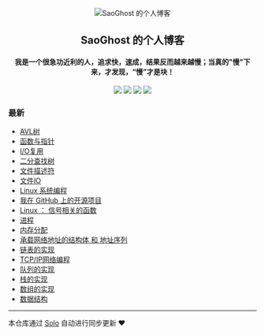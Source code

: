 <p align="center"><img alt="SaoGhost 的个人博客" src="https://img.hacpai.com/file/2019/10/gentleman-cc9d4afa.png"></p><h2 align="center">
SaoGhost 的个人博客
</h2>

<h4 align="center">我是一个很急功近利的人，追求快，速成，结果反而越来越慢；当真的"慢"下来，才发现，“慢”才是块！</h4>
<p align="center"><a title="SaoGhost 的个人博客" target="_blank" href="https://github.com/SaoGhost/solo-blog"><img src="https://img.shields.io/github/last-commit/SaoGhost/solo-blog.svg?style=flat-square&color=FF9900"></a>
<a title="GitHub repo size in bytes" target="_blank" href="https://github.com/SaoGhost/solo-blog"><img src="https://img.shields.io/github/repo-size/SaoGhost/solo-blog.svg?style=flat-square"></a>
<a title="Solo Version" target="_blank" href="https://github.com/b3log/solo/releases"><img src="https://img.shields.io/badge/solo-3.6.5-f1e05a.svg?style=flat-square&color=blueviolet"></a>
<a title="Hits" target="_blank" href="https://github.com/b3log/hits"><img src="https://hits.b3log.org/SaoGhost/solo-blog.svg"></a></p>

### 最新

* [AVL树](https://yanjj98.cn/articles/2019/10/25/1572004469218.html)
* [函数与指针 ](https://yanjj98.cn/articles/2019/10/21/1571662279084.html)
* [I/O复用](https://yanjj98.cn/articles/2019/10/18/1571403097650.html)
* [二分查找树](https://yanjj98.cn/articles/2019/10/17/1571303066493.html)
* [文件描述符](https://yanjj98.cn/articles/2019/10/15/1571137506280.html)
* [文件IO](https://yanjj98.cn/articles/2019/10/15/1571102317255.html)
* [Linux 系统编程](https://yanjj98.cn/articles/2019/10/14/1571056229441.html)
* [我在 GitHub 上的开源项目](https://yanjj98.cn/my-github-repos)
* [ Linux ： 信号相关的函数](https://yanjj98.cn/articles/2019/10/12/1570884962271.html)
* [进程](https://yanjj98.cn/articles/2019/10/12/1570884903932.html)
* [内存分配](https://yanjj98.cn/articles/2019/10/12/1570884839661.html)
* [承载网络地址的结构体 和 地址序列](https://yanjj98.cn/articles/2019/10/12/1570884776650.html)
* [链表的实现](https://yanjj98.cn/articles/2019/10/12/1570884711117.html)
* [TCP/IP网络编程](https://yanjj98.cn/articles/2019/10/12/1570884623725.html)
* [队列的实现](https://yanjj98.cn/articles/2019/10/12/1570884540757.html)
* [栈的实现](https://yanjj98.cn/articles/2019/10/12/1570884492659.html)
* [数组的实现](https://yanjj98.cn/articles/2019/10/12/1570884445610.html)
* [数据结构](https://yanjj98.cn/articles/2019/10/12/1570884392276.html)



---

本仓库通过 [Solo](https://github.com/b3log/solo) 自动进行同步更新 ❤️ 